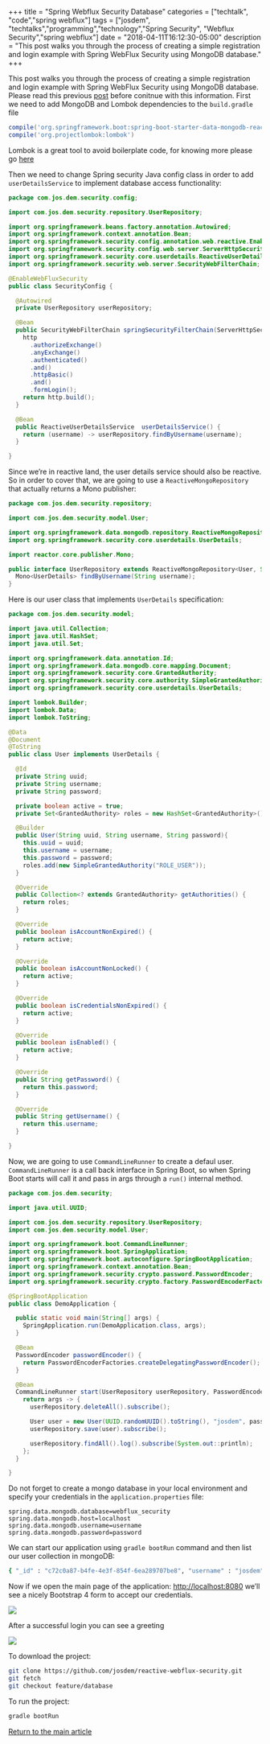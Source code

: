+++
title =  "Spring Webflux Security Database"
categories = ["techtalk", "code","spring webflux"]
tags = ["josdem", "techtalks","programming","technology","Spring Security", "Webflux Security","spring webflux"]
date = "2018-04-11T16:12:30-05:00"
description = "This post walks you through the process of creating a simple registration and login example with Spring WebFlux Security using MongoDB database."
+++

This post walks you through the process of creating a simple registration and login example with Spring WebFlux Security using MongoDB database. Please read this previous [post](/techtalk/spring/spring_webflux_security) before conitnue with this information. First we need to add MongoDB and Lombok dependencies to the `build.gradle` file

```groovy
compile('org.springframework.boot:spring-boot-starter-data-mongodb-reactive')
compile('org.projectlombok:lombok')
```

Lombok is a great tool to avoid boilerplate code, for knowing more please go [here](https://projectlombok.org/)

Then we need to change Spring security Java config class in order to add `userDetailsService` to implement database access functionality:

```java
package com.jos.dem.security.config;

import com.jos.dem.security.repository.UserRepository;

import org.springframework.beans.factory.annotation.Autowired;
import org.springframework.context.annotation.Bean;
import org.springframework.security.config.annotation.web.reactive.EnableWebFluxSecurity;
import org.springframework.security.config.web.server.ServerHttpSecurity;
import org.springframework.security.core.userdetails.ReactiveUserDetailsService;
import org.springframework.security.web.server.SecurityWebFilterChain;

@EnableWebFluxSecurity
public class SecurityConfig {

  @Autowired
  private UserRepository userRepository;

  @Bean
  public SecurityWebFilterChain springSecurityFilterChain(ServerHttpSecurity http) {
    http
      .authorizeExchange()
      .anyExchange()
      .authenticated()
      .and()
      .httpBasic()
      .and()
      .formLogin();
    return http.build();
  }

  @Bean
  public ReactiveUserDetailsService  userDetailsService() {
    return (username) -> userRepository.findByUsername(username);
  }

}
```

Since we’re in reactive land, the user details service should also be reactive. So in order to cover that, we are going to use a `ReactiveMongoRepository` that actually returns a Mono publisher:

```java
package com.jos.dem.security.repository;

import com.jos.dem.security.model.User;

import org.springframework.data.mongodb.repository.ReactiveMongoRepository;
import org.springframework.security.core.userdetails.UserDetails;

import reactor.core.publisher.Mono;

public interface UserRepository extends ReactiveMongoRepository<User, String> {
  Mono<UserDetails> findByUsername(String username);
}
```

Here is our user class that implements `UserDetails` specification:

```java
package com.jos.dem.security.model;

import java.util.Collection;
import java.util.HashSet;
import java.util.Set;

import org.springframework.data.annotation.Id;
import org.springframework.data.mongodb.core.mapping.Document;
import org.springframework.security.core.GrantedAuthority;
import org.springframework.security.core.authority.SimpleGrantedAuthority;
import org.springframework.security.core.userdetails.UserDetails;

import lombok.Builder;
import lombok.Data;
import lombok.ToString;

@Data
@Document
@ToString
public class User implements UserDetails {

  @Id
  private String uuid;
  private String username;
  private String password;

  private boolean active = true;
  private Set<GrantedAuthority> roles = new HashSet<GrantedAuthority>();

  @Builder
  public User(String uuid, String username, String password){
    this.uuid = uuid;
    this.username = username;
    this.password = password;
    roles.add(new SimpleGrantedAuthority("ROLE_USER"));
  }

  @Override
  public Collection<? extends GrantedAuthority> getAuthorities() {
    return roles;
  }

  @Override
  public boolean isAccountNonExpired() {
    return active;
  }

  @Override
  public boolean isAccountNonLocked() {
    return active;
  }

  @Override
  public boolean isCredentialsNonExpired() {
    return active;
  }

  @Override
  public boolean isEnabled() {
    return active;
  }

  @Override
  public String getPassword() {
    return this.password;
  }

  @Override
  public String getUsername() {
    return this.username;
  }

}
```

Now, we are going to use `CommandLineRunner` to create a defaul user. `CommandLineRunner` is a call back interface in Spring Boot, so when Spring Boot starts will call it and pass in args through a `run()` internal method.

```java
package com.jos.dem.security;

import java.util.UUID;

import com.jos.dem.security.repository.UserRepository;
import com.jos.dem.security.model.User;

import org.springframework.boot.CommandLineRunner;
import org.springframework.boot.SpringApplication;
import org.springframework.boot.autoconfigure.SpringBootApplication;
import org.springframework.context.annotation.Bean;
import org.springframework.security.crypto.password.PasswordEncoder;
import org.springframework.security.crypto.factory.PasswordEncoderFactories;

@SpringBootApplication
public class DemoApplication {

  public static void main(String[] args) {
    SpringApplication.run(DemoApplication.class, args);
  }

  @Bean
  PasswordEncoder passwordEncoder() {
    return PasswordEncoderFactories.createDelegatingPasswordEncoder();
  }

  @Bean
  CommandLineRunner start(UserRepository userRepository, PasswordEncoder passwordEncoder){
    return args -> {
      userRepository.deleteAll().subscribe();

      User user = new User(UUID.randomUUID().toString(), "josdem", passwordEncoder.encode("12345678"));
      userRepository.save(user).subscribe();

      userRepository.findAll().log().subscribe(System.out::println);
    };
  }

}
```

Do not forget to create a mongo database in your local environment and specify your credentials in the `application.properties` file:

```properties
spring.data.mongodb.database=webflux_security
spring.data.mongodb.host=localhost
spring.data.mongodb.username=username
spring.data.mongodb.password=password
```

We can start our application using `gradle bootRun` command and then list our user collection in mongoDB:

```bash
{ "_id" : "c72c0a87-b4fe-4e3f-854f-6ea289707be8", "username" : "josdem", "password" : "{bcrypt}$2a$10$L8J6n1xMX.OM8Og.6Q/1keDqwpiv/PCCTD5cbvEiKuH7kWUh/aw4m", "active" : true, "roles" : [ { "role" : "ROLE_USER", "_class" : "org.springframework.security.core.authority.SimpleGrantedAuthority" } ], "_class" : "com.jos.dem.security.model.User" }
```

Now if we open the main page of the application: [http://localhost:8080](http://localhost:8080) we’ll see a nicely Bootstrap 4 form to accept our credentials.

<img src="/img/techtalks/spring/login_form.png">

After a successful login you can see a greeting

<img src="/img/techtalks/spring/form_greeting.png">


To download the project:

```bash
git clone https://github.com/josdem/reactive-webflux-security.git
git fetch
git checkout feature/database
```

To run the project:

```bash
gradle bootRun
```


[Return to the main article](/techtalk/spring)
